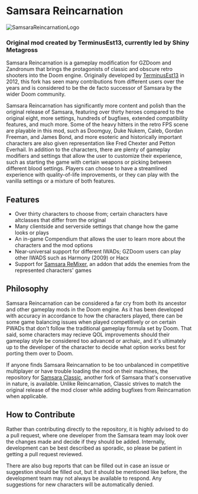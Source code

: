# Samsara Reincarnation
![SamsaraReincarnationLogo](https://github.com/user-attachments/assets/0dcf57a3-fc0a-4b47-ad69-14daccae1680)
### Original mod created by TerminusEst13, currently led by Shiny Metagross
Samsara Reincarnation is a gameplay modification for GZDoom and Zandronum that brings the protagonists of classic and obscure retro shooters into the Doom engine. Originally developed by [TerminusEst13](https://doomwiki.org/wiki/TerminusEst13) in 2012, this fork has seen many contributions from different users over the years and is considered to be the de facto successor of Samsara by the wider Doom community.

Samsara Reincarnation has significantly more content and polish than the original release of Samsara, featuring over thirty heroes compared to the original eight, more settings, hundreds of bugfixes, extended compatibility features, and much more. Some of the heavy hitters in the retro FPS scene are playable in this mod, such as Doomguy, Duke Nukem, Caleb, Gordan Freeman, and James Bond, and more esoteric and historically important characters are also given representation like Fred Chexter and Petton Everhail. In addition to the characters, there are plenty of gameplay modifiers and settings that allow the user to customize their experience, such as starting the game with certain weapons or picking between different blood settings. Players can choose to have a streamlined experience with quality-of-life improvements, or they can play with the vanilla settings or a mixture of both features.

## Features
- Over thirty characters to choose from; certain characters have altclasses that differ from the original
- Many clientside and serverside settings that change how the game looks or plays
- An in-game Compendium that allows the user to learn more about the characters and the mod options
- Near-universal support for different IWADs; GZDoom users can play other IWADS such as Harmony (2009) or Hacx
- Support for [Samsara ReMixer](https://github.com/Samsara-Reincarnation/Samsara-ReMixer), an addon that adds the enemies from the represented characters' games

## Philosophy
Samsara Reincarnation can be considered a far cry from both its ancestor and other gameplay mods in the Doom engine. As it has been developed with accuracy in accordance to how the characters played, there can be some game balancing issues when played competitively or on certain PWADs that don't follow the traditional gameplay formula set by Doom. That said, some characters may recieve QOL improvements should their gameplay style be considered too advanced or archaic, and it's ultimately up to the developer of the character to decide what option works best for porting them over to Doom.

If anyone finds Samsara Reincarnation to be too unbalanced in competitive multiplayer or have trouble loading the mod on their machines, the repository for [Samsara Classic](https://github.com/Samsara-Reincarnation/Samsara-Classic), another fork of Samsara that's conservative in nature, is available. Unlike Reincarnation, Classic strives to match the original release of the mod closer while adding bugfixes from Reincarnation when applicable.

## How to Contribute
Rather than contributing directly to the repository, it is highly advised to do a pull request, where one developer from the Samsara team may look over the changes made and decide if they should be added. Internally, development can be best described as sporadic, so please be patient in getting a pull request reviewed.

There are also bug reports that can be filled out in case an issue or suggestion should be filled out, but it should be mentioned like before, the development team may not always be available to respond. Any suggestions for new characters will be automatically denied.
